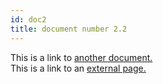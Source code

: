 ```yaml
---
id: doc2
title: document number 2.2
---
```


This is a link to [another document.](doc3.md)  
This is a link to an [external page.](http://www.example.com)
